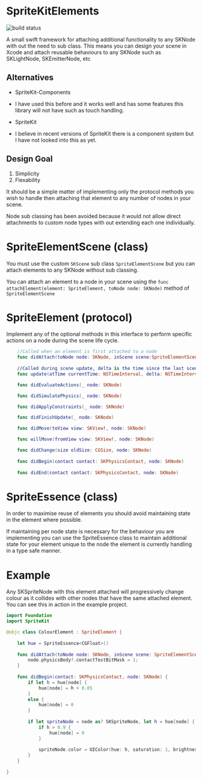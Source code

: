 # SpriteKitElements
![build status](https://travis-ci.org/nicholascross/SpriteKitElements.svg?branch=master)

A small swift framework for attaching additional functionality to any SKNode with out the need to sub class.  This means you can design your scene in Xcode and attach reusable behaviours to any SKNode such as SKLightNode, SKEmitterNode, etc

## Alternatives
* SpriteKit-Components
 - I have used this before and it works well and has some features this library will not have such as touch handling.
* SpriteKit
 - I believe in recent versions of SpriteKit there is a component system but I have not looked into this as yet.

## Design Goal

1. Simplicity
2. Flexability

It should be a simple matter of implementing only the protocol methods you wish to handle then attaching that element to any number of nodes in your scene.

Node sub classing has been avoided because it would not allow direct attachments to custom node types with out extending each one individually.

# SpriteElementScene (class)

You must use the custom `SKScene` sub class `SpriteElementScene` but you can attach elements to any SKNode without sub classing.

You can attach an element to a node in your scene using the `func attachElement(element: SpriteElement, toNode node: SKNode)` method of `SpriteElementScene`

# SpriteElement (protocol)

Implement any of the optional methods in this interface to perform specific actions on a node during the scene life cycle.

```swift
	//Called when an element is first attached to a node
    func didAttach(toNode node: SKNode, inScene scene:SpriteElementScene)
    
    //Called during scene update, delta is the time since the last scene update
    func update(atTime currentTime: NSTimeInterval, delta: NSTimeInterval, node: SKNode)

    func didEvaluateActions(_ node: SKNode)

    func didSimulatePhysics(_ node: SKNode)

    func didApplyConstraints(_ node: SKNode)

    func didFinishUpdate(_ node: SKNode)

    func didMove(toView view: SKView!, node: SKNode)

    func willMove(fromView view: SKView!, node: SKNode)

    func didChange(size oldSize: CGSize, node: SKNode)
    
    func didBegin(contact contact: SKPhysicsContact, node: SKNode)
    
    func didEnd(contact contact: SKPhysicsContact, node: SKNode)
```

# SpriteEssence (class)

In order to maximise reuse of elements you should avoid maintaining state in the element where possible.

If maintaining per node state is necessary for the behaviour you are implementing you can use the SpriteEssence class to maintain additional state for your element unique to the node the element is currently handling in a type safe manner.

# Example

Any SKSpriteNode with this element attached will progressively change colour as it collides with other nodes that have the same attached element.  You can see this in action in the example project.

```swift
import Foundation
import SpriteKit

@objc class ColourElement : SpriteElement {
    
    let hue = SpriteEssence<CGFloat>()
    
    func didAttach(toNode node: SKNode, inScene scene: SpriteElementScene) {
        node.physicsBody?.contactTestBitMask = 1;
    }
    
    func didBegin(contact: SKPhysicsContact, node: SKNode) {
        if let h = hue[node] {
            hue[node] = h + 0.05
        }
        else {
            hue[node] = 0
        }
        
        if let spriteNode = node as? SKSpriteNode, let h = hue[node] {
            if h > 0.9 {
                hue[node] = 0
            }
            
            spriteNode.color = UIColor(hue: h, saturation: 1, brightness: 0.9, alpha: 1)
        }
    }
    
}
```
